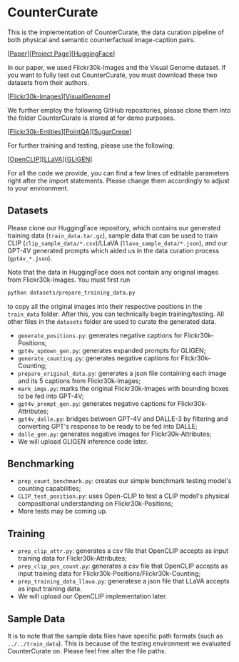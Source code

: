 # CounterCurate


This is the implementation of CounterCurate, the data curation pipeline of both physical and semantic counterfactual image-caption pairs.

\[[Paper](https://arxiv.org/abs/2402.13254)\]\[[Project Page](https://countercurate.github.io/)\]\[[HuggingFace](https://huggingface.co/datasets/HanSolo9682/Flickr30k-Counterfactuals)\]

In our paper, we used Flickr30k-Images and the Visual Genome dataset. If you want to fully test out CounterCurate, you must download these two datasets from their authors.

\[[Flickr30k-Images](https://shannon.cs.illinois.edu/DenotationGraph/)\]\[[VisualGenome](https://homes.cs.washington.edu/~ranjay/visualgenome/api.html)\]

We further employ the following GitHub repositories, please clone them into the folder CounterCurate is stored at for demo purposes.

\[[Flickr30k-Entities](https://github.com/BryanPlummer/flickr30k_entities)\]\[[PointQA](https://github.com/princetonvisualai/pointingqa/tree/main)\]\[[SugarCrepe](https://github.com/RAIVNLab/sugar-crepe)\]

For further training and testing, please use the following:

\[[OpenCLIP](https://github.com/mlfoundations/open_clip)\]\[[LLaVA](https://github.com/haotian-liu/LLaVA)\]\[[GLIGEN](https://github.com/gligen/GLIGEN)\]

For all the code we provide, you can find a few lines of editable parameters right after the import statements. Please change them accordingly to adjust to your environment.

## Datasets
Please clone our HuggingFace repository, which contains our generated training data (`train_data.tar.gz`), sample data that can be used to train CLIP (`clip_sample_data/*.csv`)/LLaVA (`llava_sample_data/*.json`), and our GPT-4V generated prompts which aided us in the data curation process (`gpt4v_*.json`).

Note that the data in HuggingFace does not contain any original images from Flickr30k-Images. You must first run
```bash
python datasets/prepare_training_data.py
```
to copy all the original images into their respective positions in the `train_data` folder. After this, you can technically begin training/testing. All other files in the `datasets` folder are used to curate the generated data.
- `generate_positions.py`: generates negative captions for Flickr30k-Positions;
- `gpt4v_updown_gen.py`: generates expanded prompts for GLIGEN;
- `generate_counting.py`: generates negative captions for Flickr30k-Counting;
- `prepare_original_data.py`: generates a json file containing each image and its 5 captions from Flickr30k-Images;
- `mark_imgs.py`: marks the original Flickr30k-Images with bounding boxes to be fed into GPT-4V;
- `gpt4v_prompt_gen.py`: generates negative captions for Flickr30k-Attributes;
- `gpt4v_dalle.py`: bridges between GPT-4V and DALLE-3 by filtering and converting GPT's response to be ready to be fed into DALLE;
- `dalle_gen.py`: generates negative images for Flickr30k-Attributes;
- We will upload GLIGEN inference code later.

## Benchmarking
- `prep_count_benchmark.py`: creates our simple benchmark testing model's counting capabilities;
- `CLIP_test_position.py`: uses Open-CLIP to test a CLIP model's physical compositional understanding on Flickr30k-Positions;
- More tests may be coming up.

## Training
- `prep_clip_attr.py`: generates a csv file that OpenCLIP accepts as input training data for Flickr30k-Attributes;
- `prep_clip_pos_count.py`: generates a csv file that OpenCLIP accepts as input training data for Flickr30k-Positions/Flickr30k-Counting;
- `prep_training_data_llava.py`: generatese a json file that LLaVA accepts as input training data.
- We will upload our OpenCLIP implementation later.

## Sample Data
It is to note that the sample data files have specific path formats (such as `../../train_data`). This is because of the testing environment we evaluated CounterCurate on. Please feel free alter the file paths.